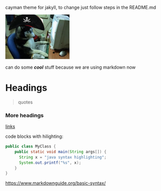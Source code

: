 cayman theme for jakyll, to change just follow steps in the README.md

<img src="https://raw.githubusercontent.com/ENG1-GROUP18/ENG1-GROUP18.io/main/assets/Logo.png" width="200">

can do some ***cool*** stuff because we are using markdown now

# Headings

> quotes

### More headings

[links](https://github.com/ENG1-GROUP18/ENG1-GROUP18.io)

code blocks with hilighting:
```java
public class MyClass {
    public static void main(String args[]) {
      String x = "java syntax highlighting";
      System.out.printf("%s", x);
    }
}
```

https://www.markdownguide.org/basic-syntax/
